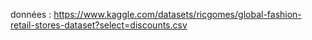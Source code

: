 
données : https://www.kaggle.com/datasets/ricgomes/global-fashion-retail-stores-dataset?select=discounts.csv